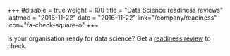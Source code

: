 +++
#disable = true
weight = 100
title = "Data Science readiness reviews"
lastmod = "2016-11-22"
date = "2016-11-22"
link="/company/readiness"
icon="fa-check-square-o"
+++

Is your organisation ready for data science? Get a [readiness review](/company/readiness) to check.